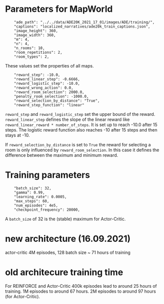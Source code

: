 # Parameters for MapWorld
```
    "ade_path": "../../data/ADE20K_2021_17_01/images/ADE/training/",
    "captions": "localized_narratives/ade20k_train_captions.json",
    "image_height": 360,
    "image_width": 360,
    "m": 4,
    "n": 4,
    "n_rooms": 10,
    "room_repetitions": 2,
    "room_types": 2,
```
These values set the properties of all maps.
```
    "reward_step": -10.0,
    "reward_linear_step": -0.6666,
    "reward_logistic_step": -10.0,
    "reward_wrong_action": 0.0,
    "reward_room_selection": 2000.0,
    "penalty_room_selection": -1000.0,
    "reward_selection_by_distance": "True",
    "reward_step_function": "linear"
```
`reward_step` and `reward_logistic_step` set the upper bound of the reward.
`reward_linear_step` defines the slope of the linear reward like `reward_linear_reward * number_of_steps`.
It is set up to reach -10.0 after 15 steps. 
The logistic reward function also reaches -10 after 15 steps and then stays at -10.

If `reward_selection_by_distance` is set to `True` the reward for selecting a room is only influenced by `reward_room_selection`.
In this case it defines the difference between the maximum and minimum reward. 

# Training parameters

```
    "batch_size": 32,
    "gamma": 0.99,
    "learning_rate": 0.0005,
    "max_steps": 60,
    "num_episodes": 4e5,
    "checkpoint_frequency": 20000,
```

A `batch_size` of 32 is the (stable) maximum for Actor-Critic.

# new architecture (16.09.2021)

actor-critic 4M episodes, 128 batch size ~ 71 hours of training

# old architecure training time
For REINFORCE and Actor-Critic 400k episodes lead to around 25 hours of training. 
1M episodes to around 67 hours.
2M episodes to around 97 hours (for Actor-Critic).
